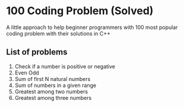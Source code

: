 # 100 Coding Problem (Solved)

A little approach to help beginner programmers with 100 most popular coding problem with their solutions in C++

## List of problems
1. Check if a number is positive or negative
2. Even Odd
3. Sum of first N natural numbers
4. Sum of numbers in a given range
5. Greatest among two numbers 
6. Greatest among three numbers
